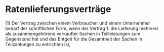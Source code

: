 # Ratenlieferungsverträge

(1) Der Vertrag zwischen einem Verbraucher und einem Unternehmer bedarf der schriftlichen Form, wenn der Vertrag  1.
 die Lieferung mehrerer als zusammengehörend verkaufter Sachen in Teilleistungen zum Gegenstand hat und das Entgelt für die Gesamtheit der Sachen in Teilzahlungen zu entrichten ist,